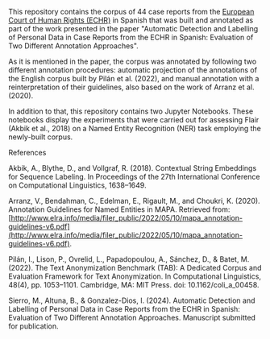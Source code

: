 This repository contains the corpus of 44 case reports from the [European Court of Human Rights (ECHR)](https://hudoc.echr.coe.int/#{%22documentcollectionid2%22:[%22GRANDCHAMBER%22,%22CHAMBER%22]}) in Spanish that was built and annotated as part of the work presented in the paper "Automatic Detection and Labelling of Personal Data in Case Reports from the ECHR in Spanish: Evaluation of Two Different Annotation Approaches".

As it is mentioned in the paper, the corpus was annotated by following two different annotation procedures: automatic projection of the annotations of the English corpus built by Pilán et al. (2022), and manual annotation with a reinterpretation of their guidelines, also based on the work of Arranz et al. (2020).

In addition to that, this repository contains two Jupyter Notebooks. These notebooks display the experiments that were carried out for assessing Flair (Akbik et al., 2018) on a Named Entity Recognition (NER) task employing the newly-built corpus.

References

Akbik, A., Blythe, D., and Vollgraf, R. (2018). Contextual String Embeddings for Sequence Labeling. In Proceedings of the 27th International Conference on Computational Linguistics, 1638–1649.

Arranz, V., Bendahman, C., Edelman, E., Rigault, M., and Choukri, K. (2020). Annotation Guidelines for Named Entities in MAPA. Retrieved from: [http://www.elra.info/media/filer_public/2022/05/10/mapa_annotation-guidelines-v6.pdf](http://www.elra.info/media/filer_public/2022/05/10/mapa_annotation-guidelines-v6.pdf).

Pilán, I., Lison, P., Ovrelid, L., Papadopoulou, A., Sánchez, D., & Batet, M. (2022). The Text Anonymization Benchmark (TAB): A Dedicated Corpus and Evaluation Framework for Text Anonymization. In Computational Linguistics, 48(4), pp. 1053–1101. Cambridge, MA: MIT Press. doi: 10.1162/coli_a_00458.

Sierro, M., Altuna, B., & Gonzalez-Dios, I. (2024). Automatic Detection and Labelling of Personal Data in Case Reports from the ECHR in Spanish: Evaluation of Two Different Annotation Approaches. Manuscript submitted for publication.
